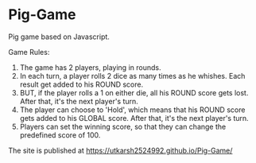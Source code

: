 # Pig-Game
Pig game based on Javascript.

Game Rules:
1. The game has 2 players, playing in rounds.
2. In each turn, a player rolls 2 dice as many times as he whishes. Each result get added to his ROUND score.
3. BUT, if the player rolls a 1 on either die, all his ROUND score gets lost. After that, it's the next player's turn.
4. The player can choose to 'Hold', which means that his ROUND score gets added to his GLOBAL score. After that, it's the next player's turn.
5. Players can set the winning score, so that they can change the predefined score of 100.

The site is published at  https://utkarsh2524992.github.io/Pig-Game/

